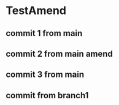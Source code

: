 # TestAmend
## commit 1 from main
## commit 2 from main amend
## commit 3 from main
## commit from branch1